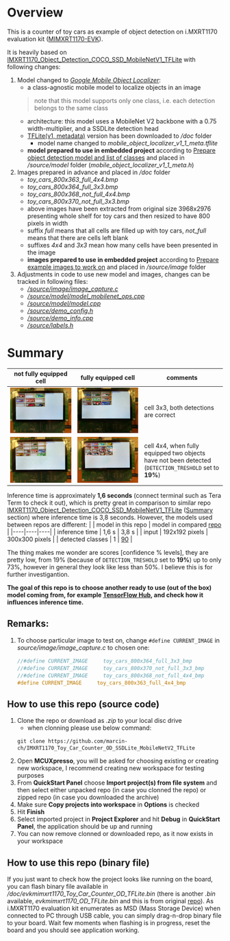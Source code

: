 # Overview
This is a counter of toy cars as example of object detection on i.MXRT1170 evaluation kit ([MIMXRT1170-EVK](https://www.nxp.com/design/development-boards/i-mx-evaluation-and-development-boards/i-mx-rt1170-evaluation-kit:MIMXRT1170-EVK)).

It is heavily based on [IMXRT1170_Object_Detection_COCO_SSD_MobileNetV1_TFLite](https://github.com/marcin-ch/IMXRT1170_Object_Detection_COCO_SSD_MobileNetV1_TFLite) with following changes:
1. Model changed to [*Google Mobile Object Localizer*](https://tfhub.dev/google/lite-model/object_detection/mobile_object_localizer_v1/1/metadata/2):
    * a class-agnostic mobile model to localize objects in an image
    > note that this model supports only one class, i.e. each detection belongs to the same class
    * architecture: this model uses a MobileNet V2 backbone with a 0.75 width-multiplier, and a SSDLite detection head
    * [TFLite(v1, metadata)](https://tfhub.dev/google/lite-model/object_detection/mobile_object_localizer_v1/1/metadata/2?lite-format=tflite) version has been downloaded to */doc* folder
        * model name changed to *mobile_object_localizer_v1_1_meta.tflite*
    * **model prepared to use in embedded project** according to [Prepare object detection model and list of classes](https://github.com/marcin-ch/IMXRT1170_Object_Detection_COCO_SSD_MobileNetV1_TFLite#-prepare-object-detection-model-and-list-of-classes) and placed in */source/model* folder (*mobile_object_localizer_v1_1_meta.h*)
2. Images prepared in advance and placed in */doc* folder
    * *toy_cars_800x363_full_4x4.bmp*
    * *toy_cars_800x364_full_3x3.bmp*
    * *toy_cars_800x368_not_full_4x4.bmp*
    * *toy_cars_800x370_not_full_3x3.bmp*
    * above images have been extracted from original size 3968x2976 presenting whole shelf for toy cars and then resized to have 800 pixels in width
    * suffix *full* means that all cells are filled up with toy cars, *not_full* means that there are cells left blank
    * suffixes *4x4* and *3x3* mean how many cells have been presented in the image
    * **images prepared to use in embedded project** according to [Prepare example images to work on](https://github.com/marcin-ch/IMXRT1170_Object_Detection_COCO_SSD_MobileNetV1_TFLite#%EF%B8%8F-prepare-example-images-to-work-on) and placed in */source/image* folder 
3. Adjustments in code to use new model and images, changes can be tracked in following files:
    * [*/source/image/image_capture.c*](https://github.com/marcin-ch/IMXRT1170_Toy_Car_Counter_OD_SSDLite_MobileNetV2_TFLite/commit/76252d879cbb13668eac5d226a9ae3c593a94e4a#diff-0a384d564a6e5025813296b39cfb4ed3b6f8d471e0430efa9504d2a21485a26a)
    * [*/source/model/model_mobilenet_ops.cpp*](https://github.com/marcin-ch/IMXRT1170_Toy_Car_Counter_OD_SSDLite_MobileNetV2_TFLite/commit/76252d879cbb13668eac5d226a9ae3c593a94e4a#diff-a61013d371cbd3b88f54cd3169bba1c0eb5b857f65ecaacf199dcff3ca1a9d33)
    * [*/source/model/model.cpp*](https://github.com/marcin-ch/IMXRT1170_Toy_Car_Counter_OD_SSDLite_MobileNetV2_TFLite/commit/76252d879cbb13668eac5d226a9ae3c593a94e4a#diff-6d7188e06a96aa3c8fc97338e706c32605050da915dead69a9e2047c5239698d)
    * [*/source/demo_config.h*](https://github.com/marcin-ch/IMXRT1170_Toy_Car_Counter_OD_SSDLite_MobileNetV2_TFLite/commit/76252d879cbb13668eac5d226a9ae3c593a94e4a#diff-83c31c64110c9c3d1705e2620128217c027ba0a1ab7354286e5fac52d502a16f)
    * [*/source/demo_info.cpp*](https://github.com/marcin-ch/IMXRT1170_Toy_Car_Counter_OD_SSDLite_MobileNetV2_TFLite/commit/76252d879cbb13668eac5d226a9ae3c593a94e4a#diff-0ea1d52d61bc64a32711074f9aa944ef44a2899b518e88df2d083ca925114842)
    * [*/source/labels.h*](https://github.com/marcin-ch/IMXRT1170_Toy_Car_Counter_OD_SSDLite_MobileNetV2_TFLite/commit/76252d879cbb13668eac5d226a9ae3c593a94e4a#diff-37b5ace27c6a5267c86a43ebd67b9612150fde59ddfd9ad376ac1a54e693c7ce)

# Summary
| not fully equipped cell | fully equipped cell  | comments |
|----|----|----|
| ![imxrt1170_OD_resized_not_full_3x3.jpg](/doc/github_readme_images/imxrt1170_OD_resized_not_full_3x3.jpg) | ![imxrt1170_OD_resized_full_3x3.jpg](/doc/github_readme_images/imxrt1170_OD_resized_full_3x3.jpg) | cell 3x3, both detections are correct |
| ![imxrt1170_OD_resized_not_full_4x4.jpg](/doc/github_readme_images/imxrt1170_OD_resized_not_full_4x4.jpg) | ![imxrt1170_OD_resized_full_4x4.jpg](/doc/github_readme_images/imxrt1170_OD_resized_full_4x4.jpg) | cell 4x4, when fully equipped two objects have not been detected (`DETECTION_TRESHOLD` set to **19%**) |

Inference time is approximately **1,6 seconds** (connect terminal such as Tera Term to check it out), which is pretty great in comparison to similar repo [IMXRT1170_Object_Detection_COCO_SSD_MobileNetV1_TFLite](https://github.com/marcin-ch/IMXRT1170_Object_Detection_COCO_SSD_MobileNetV1_TFLite) ([Summary](https://github.com/marcin-ch/IMXRT1170_Object_Detection_COCO_SSD_MobileNetV1_TFLite#summary) section) where inference time is 3,8 seconds. However, the models used between repos are different:
|  | model in this repo | model in compared [repo](https://github.com/marcin-ch/IMXRT1170_Object_Detection_COCO_SSD_MobileNetV1_TFLite) |
|----|----|----|
| inference time | 1,6 s | 3,8 s |
| input | 192x192 pixels | 300x300 pixels |
| detected classes | 1 | [90](https://www.tensorflow.org/lite/examples/object_detection/overview#fine-tuning_models_on_custom_data) |

The thing makes me wonder are scores [confidence % levels], they are pretty low, from 19% (because of `DETECTION_TRESHOLD` set to **19%**) up to only 73%, however in general they look like less than 50%. I believe this is for further investigantion.

**The goal of this repo is to choose another ready to use (out of the box) model coming from, for example [TensorFlow Hub](https://tfhub.dev/), and check how it influences inference time.**

## Remarks:
1. To choose particular image to test on, change `#define CURRENT_IMAGE` in *source/image/image_capture.c* to chosen one:
    ```c
    //#define CURRENT_IMAGE     toy_cars_800x364_full_3x3_bmp
    //#define CURRENT_IMAGE     toy_cars_800x370_not_full_3x3_bmp
    //#define CURRENT_IMAGE     toy_cars_800x368_not_full_4x4_bmp
    #define CURRENT_IMAGE     toy_cars_800x363_full_4x4_bmp
    ```

## How to use this repo (source code)
1. Clone the repo or download as *.zip* to your local disc drive
    * when clonning please use below command:
    ```console
    git clone https://github.com/marcin-ch/IMXRT1170_Toy_Car_Counter_OD_SSDLite_MobileNetV2_TFLite
    ```
2. Open **MCUXpresso**, you will be asked for choosing existing or creating new workspace, I recommend creating new workspace for testing purposes
3. From **QuickStart Panel** choose **Import project(s) from file system** and then select either unpacked repo (in case you clonned the repo) or zipped repo (in case you downloaded the archive)
4. Make sure **Copy projects into workspace** in **Options** is checked
5. Hit **Finish**
6. Select imported project in **Project Explorer** and hit **Debug** in **QuickStart Panel**, the application should be up and running
7. You can now remove clonned or downloaded repo, as it now exists in your workspace

## How to use this repo (binary file)
If you just want to check how the project looks like running on the board, you can flash binary file available in */doc/evkmimxrt1170_Toy_Car_Counter_OD_TFLite.bin* (there is another *.bin* available, *evkmimxrt1170_OD_TFLite.bin* and this is from original [repo](https://github.com/marcin-ch/IMXRT1170_Object_Detection_COCO_SSD_MobileNetV1_TFLite)). As i.MXRT1170 evaluation kit enumerates as MSD (Mass Storage Device) when connected to PC through USB cable, you can simply drag-n-drop binary file to your board. Wait few moments when flashing is in progress, reset the board and you should see application working.